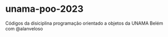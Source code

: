 # unama-poo-2023
Códigos da disiciplina programação orientado a objetos da UNAMA Belém com @alanveloso

